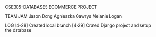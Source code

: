 CSE305-DATABASES ECOMMERCE PROJECT

TEAM JAM
	Jason Dong
	Agnieszka Gawrys
	Melanie Logan

LOG
[4-28]	Created local branch
[4-29]	Crated Django project and setup the database
